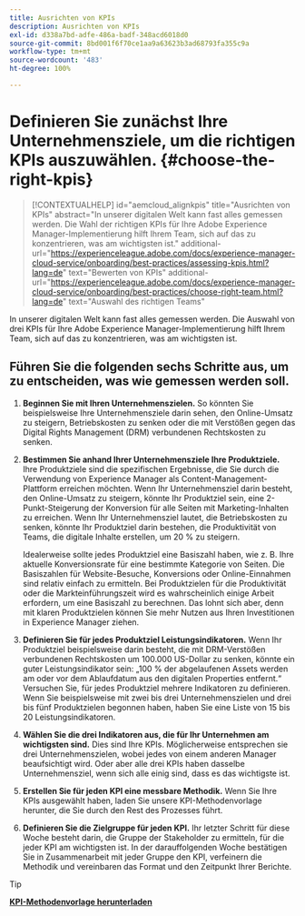 ```yaml
---
title: Ausrichten von KPIs
description: Ausrichten von KPIs
exl-id: d338a7bd-adfe-486a-badf-348acd6018d0
source-git-commit: 8bd001f6f70ce1aa9a63623b3ad68793fa355c9a
workflow-type: tm+mt
source-wordcount: '483'
ht-degree: 100%

---
```


# Definieren Sie zunächst Ihre Unternehmensziele, um die richtigen KPIs auszuwählen. {#choose-the-right-kpis}

>[!CONTEXTUALHELP]
>id="aemcloud_alignkpis"
>title="Ausrichten von KPIs"
>abstract="In unserer digitalen Welt kann fast alles gemessen werden. Die Wahl der richtigen KPIs für Ihre Adobe Experience Manager-Implementierung hilft Ihrem Team, sich auf das zu konzentrieren, was am wichtigsten ist."
>additional-url="https://experienceleague.adobe.com/docs/experience-manager-cloud-service/onboarding/best-practices/assessing-kpis.html?lang=de" text="Bewerten von KPIs"
>additional-url="https://experienceleague.adobe.com/docs/experience-manager-cloud-service/onboarding/best-practices/choose-right-team.html?lang=de" text="Auswahl des richtigen Teams"

In unserer digitalen Welt kann fast alles gemessen werden. Die Auswahl von drei KPIs für Ihre Adobe Experience Manager-Implementierung hilft Ihrem Team, sich auf das zu konzentrieren, was am wichtigsten ist.


## **Führen Sie die folgenden sechs Schritte aus, um zu entscheiden, was wie gemessen werden soll.**


1. **Beginnen Sie mit Ihren Unternehmenszielen.** So könnten Sie beispielsweise Ihre Unternehmensziele darin sehen, den Online-Umsatz zu steigern, Betriebskosten zu senken oder die mit Verstößen gegen das Digital Rights Management (DRM) verbundenen Rechtskosten zu senken.

1. **Bestimmen Sie anhand Ihrer Unternehmensziele Ihre Produktziele.** Ihre Produktziele sind die spezifischen Ergebnisse, die Sie durch die Verwendung von Experience Manager als Content-Management-Plattform erreichen möchten. Wenn Ihr Unternehmensziel darin besteht, den Online-Umsatz zu steigern, könnte Ihr Produktziel sein, eine 2-Punkt-Steigerung der Konversion für alle Seiten mit Marketing-Inhalten zu erreichen. Wenn Ihr Unternehmensziel lautet, die Betriebskosten zu senken, könnte Ihr Produktziel darin bestehen, die Produktivität von Teams, die digitale Inhalte erstellen, um 20 % zu steigern.

   Idealerweise sollte jedes Produktziel eine Basiszahl haben, wie z. B. Ihre aktuelle Konversionsrate für eine bestimmte Kategorie von Seiten. Die Basiszahlen für Website-Besuche, Konversions oder Online-Einnahmen sind relativ einfach zu ermitteln. Bei Produktzielen für die Produktivität oder die Markteinführungszeit wird es wahrscheinlich einige Arbeit erfordern, um eine Basiszahl zu berechnen. Das lohnt sich aber, denn mit klaren Produktzielen können Sie mehr Nutzen aus Ihren Investitionen in Experience Manager ziehen.

1. **Definieren Sie für jedes Produktziel Leistungsindikatoren.** Wenn Ihr Produktziel beispielsweise darin besteht, die mit DRM-Verstößen verbundenen Rechtskosten um 100.000 US-Dollar zu senken, könnte ein guter Leistungsindikator sein: „100 % der abgelaufenen Assets werden am oder vor dem Ablaufdatum aus den digitalen Properties entfernt.“ Versuchen Sie, für jedes Produktziel mehrere Indikatoren zu definieren. Wenn Sie beispielsweise mit zwei bis drei Unternehmenszielen und drei bis fünf Produktzielen begonnen haben, haben Sie eine Liste von 15 bis 20 Leistungsindikatoren.

1. **Wählen Sie die drei Indikatoren aus, die für Ihr Unternehmen am wichtigsten sind.** Dies sind Ihre KPIs. Möglicherweise entsprechen sie drei Unternehmenszielen, wobei jedes von einem anderen Manager beaufsichtigt wird. Oder aber alle drei KPIs haben dasselbe Unternehmensziel, wenn sich alle einig sind, dass es das wichtigste ist.

1. **Erstellen Sie für jeden KPI eine messbare Methodik.** Wenn Sie Ihre KPIs ausgewählt haben, laden Sie unsere KPI-Methodenvorlage herunter, die Sie durch den Rest des Prozesses führt.

1. **Definieren Sie die Zielgruppe für jeden KPI.** Ihr letzter Schritt für diese Woche besteht darin, die Gruppe der Stakeholder zu ermitteln, für die jeder KPI am wichtigsten ist. In der darauffolgenden Woche bestätigen Sie in Zusammenarbeit mit jeder Gruppe den KPI, verfeinern die Methodik und vereinbaren das Format und den Zeitpunkt Ihrer Berichte.

>[!TIP]
>
>[**KPI-Methodenvorlage herunterladen**](https://experienceleague.adobe.com/welcome/aem/assets/img/KPI_Methodology_Template.png)
